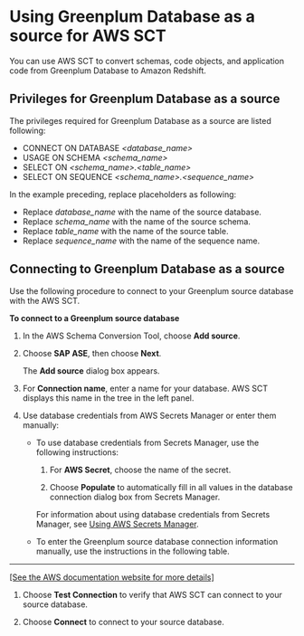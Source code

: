 # Using Greenplum Database as a source for AWS SCT<a name="CHAP_Source.Greenplum"></a>

You can use AWS SCT to convert schemas, code objects, and application code from Greenplum Database to Amazon Redshift\. 

## Privileges for Greenplum Database as a source<a name="CHAP_Source.Greenplum.Permissions"></a>

The privileges required for Greenplum Database as a source are listed following: 
+ CONNECT ON DATABASE *<database\_name>* 
+ USAGE ON SCHEMA *<schema\_name>* 
+ SELECT ON *<schema\_name>\.<table\_name>* 
+ SELECT ON SEQUENCE *<schema\_name>\.<sequence\_name>* 

In the example preceding, replace placeholders as following:
+ Replace *database\_name* with the name of the source database\.
+ Replace *schema\_name* with the name of the source schema\.
+ Replace *table\_name* with the name of the source table\.
+ Replace *sequence\_name* with the name of the sequence name\.

## Connecting to Greenplum Database as a source<a name="CHAP_Source.Greenplum.Connecting"></a>

Use the following procedure to connect to your Greenplum source database with the AWS SCT\.

**To connect to a Greenplum source database**

1. In the AWS Schema Conversion Tool, choose **Add source**\. 

1. Choose **SAP ASE**, then choose **Next**\. 

   The **Add source** dialog box appears\.

1. For **Connection name**, enter a name for your database\. AWS SCT displays this name in the tree in the left panel\. 

1. Use database credentials from AWS Secrets Manager or enter them manually:
   + To use database credentials from Secrets Manager, use the following instructions:

     1. For **AWS Secret**, choose the name of the secret\.

     1. Choose **Populate** to automatically fill in all values in the database connection dialog box from Secrets Manager\.

     For information about using database credentials from Secrets Manager, see [Using AWS Secrets Manager](CHAP_UserInterface.md#CHAP_UserInterface.SecretsManager)\.
   + To enter the Greenplum source database connection information manually, use the instructions in the following table\.  
****    
[\[See the AWS documentation website for more details\]](http://docs.aws.amazon.com/SchemaConversionTool/latest/userguide/CHAP_Source.Greenplum.html)

1. Choose **Test Connection** to verify that AWS SCT can connect to your source database\. 

1. Choose **Connect** to connect to your source database\.